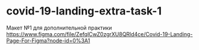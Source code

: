 # covid-19-landing-extra-task-1

Макет №1 для дополнительной практики
https://www.figma.com/file/ZefqlCwZ0zgrXU8QRld4ce/Covid-19-Landing-Page-For-Figma?node-id=0%3A1
